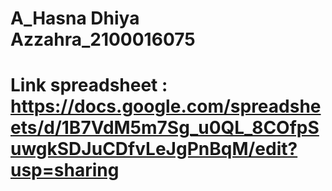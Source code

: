  # A_Hasna Dhiya Azzahra_2100016075 
 # Link spreadsheet : https://docs.google.com/spreadsheets/d/1B7VdM5m7Sg_u0QL_8COfpSuwgkSDJuCDfvLeJgPnBqM/edit?usp=sharing
